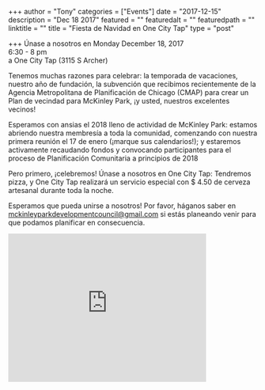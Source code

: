 
+++
author = "Tony"
categories = ["Events"]
date = "2017-12-15"
description = "Dec 18 2017"
featured = ""
featuredalt = ""
featuredpath = ""
linktitle = ""
title = "Fiesta de Navidad en One City Tap"
type = "post"

+++
Únase a nosotros en 
Monday December 18, 2017
</br>6:30 - 8 pm 
</br>a One City Tap (3115 S Archer)

Tenemos muchas razones para celebrar: la temporada de vacaciones, nuestro año de fundación, la subvención que recibimos recientemente de la Agencia Metropolitana de Planificación de Chicago (CMAP) para crear un Plan de vecindad para McKinley Park, ¡y usted, nuestros excelentes vecinos!

Esperamos con ansias el 2018 lleno de actividad de McKinley Park: estamos abriendo nuestra membresía a toda la comunidad, comenzando con nuestra primera reunión el 17 de enero (¡marque sus calendarios!); y estaremos activamente recaudando fondos y convocando participantes para el proceso de Planificación Comunitaria a principios de 2018  

Pero primero, ¡celebremos! Únase a nosotros en One City Tap: Tendremos pizza, y One City Tap realizará un servicio especial con $ 4.50 de cerveza artesanal durante toda la noche.

Esperamos que pueda unirse a nosotros! Por favor, háganos saber en <a href="mailto:mckinleyparkdevelopmentcouncil@gmail.com?Subject=OneCity%20RSVP" target="_top"> mckinleyparkdevelopmentcouncil@gmail.com</a> si estás planeando venir para que podamos planificar en consecuencia. 

<iframe src="https://www.google.com/maps/embed?pb=!1m14!1m8!1m3!1d11890.314664104499!2d-87.666049!3d41.83737!3m2!1i1024!2i768!4f13.1!3m3!1m2!1s0x0%3A0x432dcc2110875b5f!2sOne+City+Tap!5e0!3m2!1sen!2sus!4v1513441568394" width="400" height="300" frameborder="0" style="border:0" allowfullscreen></iframe>